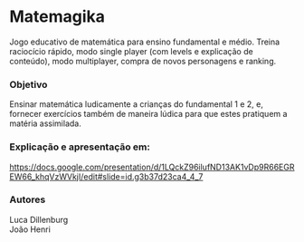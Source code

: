 # Matemagika
Jogo educativo de matemática para ensino fundamental e médio. Treina raciocício rápido, modo single player (com levels e explicação de conteúdo), modo multiplayer, compra de novos personagens e ranking.

### Objetivo
Ensinar matemática ludicamente a crianças do fundamental 1 e 2, e, fornecer exercícios também de maneira lúdica para que estes pratiquem a matéria assimilada.

### Explicação e apresentação em:
https://docs.google.com/presentation/d/1LQckZ96ilufND13AK1vDp9R66EGREW66_khqVzWVkjI/edit#slide=id.g3b37d23ca4_4_7


### Autores
Luca Dillenburg<br/>
João Henri
